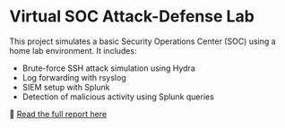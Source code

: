 # Virtual SOC Attack-Defense Lab

This project simulates a basic Security Operations Center (SOC) using a home lab environment. It includes:

- Brute-force SSH attack simulation using Hydra
- Log forwarding with rsyslog
- SIEM setup with Splunk
- Detection of malicious activity using Splunk queries

📄 [Read the full report here](Virtual%20SOC%20Attack-Defense%20Lab%20.pdf)
